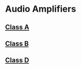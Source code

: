 # Audio Amplifiers

## [Class A](https://github.com/forart/ODFAS/blob/main/ClassA.md)
## [Class B](https://github.com/forart/ODFAS/blob/main/ClassB.md)
## [Class D](https://github.com/forart/ODFAS/blob/main/ClassD.md)

